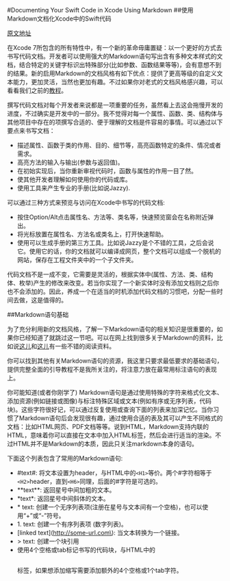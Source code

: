 #Documenting Your Swift Code in Xcode Using Markdown
##使用Markdown文档化Xcode中的Swift代码

[原文地址](http://www.appcoda.com/swift-markdown/)

在Xcode 7所包含的所有特性中，有一个新的革命毋庸置疑：以一个更好的方式去书写代码文档。开发者可以使用强大的Markdown语句写出含有多种文本样式的文档，结合特定的关键字标识出特殊部分(比如参数、函数结果等等)，会有意想不到的结果。新的启用Markdown的文档风格有如下优点：提供了更高等级的自定义文本能力，更加灵活，当然也更加有趣。不过如果你对老式的文档风格感兴趣，可以看看我们之前的[教程](http://www.appcoda.com/documenting-source-code-in-xcode/)。

撰写代码文档对每个开发者来说都是一项重要的任务，虽然看上去这会拖慢开发的进度，不过确实是开发中的一部分。我不觉得对每一个属性、函数、类、结构体与其他项目中存在的项撰写合适的、便于理解的文档是件容易的事情。可以通过以下要点来书写文档：

* 描述属性、函数于类的作用、目的、细节等，高亮函数特定的条件、情况或者需求。
* 高亮方法的输入与输出(参数与返回值)。
* 在初始实现后，当你重新审视代码时，函数与属性的作用一目了然。
* 使其他开发者理解如何使用你的代码或库。
* 使用工具来产生专业的手册(比如说Jazzy).

可以通过三种方式来预览与访问在Xcode中书写的代码文档:
* 按住Option/Alt点击属性名、方法等、类名等，快速预览窗会在名称附近弹出。
* 将光标放置在属性名、方法名或类名上，打开快速帮助。
* 使用可以生成手册的第三方工具。比如说Jazzy是个不错的工具，之后会说它。使用它的话，你的文档就可以编译成网页，整个文档可以组成一个脱机的网站，保存在工程文件夹中的一个子文件夹。

代码文档不是一成不变，它需要是灵活的，根据实体中(属性、方法、类、结构体、枚举)产生的修改来改变。若当你实现了一个新实体时没有添加文档则之后你也不会添加的。因此，养成一个在适当的时机添加代码文档的习惯吧，分配一些时间去做，这是值得的。

##Markdown语句基础

为了充分利用新的文档风格，了解一下Markdown语句的相关知识是很重要的，如果你已经知道了就跳过这一节吧。可以在网上找到很多关于Markdown的资料，比如说[这儿](https://daringfireball.net/projects/markdown/syntax)和[这儿](https://confluence.atlassian.com/bitbucketserver/markdown-syntax-guide-776639995.html)有一些不错的阅读资料。

你可以找到其他有关Markdown语句的资源，我这里只要求最低要求的基础语句，提供完整全面的引导教程不是我所关注的，将注意力放在最常用标注语句的表现上。

你可能知道(或者你刚学了) Markdown语句是通过使用特殊的字符来格式化文本、添加资源(例如链接或图像)与标注特殊区域或文本(例如有序或无序列表，代码块)。这些字符很好记，可以通过反复使用或查询下面的列表来加深记忆。当你习惯了Markdown语句后会发现很有趣，通过使用合适的表及其可以产生不同格式的文档：比如HTML网页、PDF文档等等。说到HTML，Markdown支持内联的HTML，意味着你可以直接在文本中加入HTML标签，然后会进行适当的渲染。不过HTML并不是Markdown的本质，因此只关注markdown本身的语句。

下面这个列表包含了常用的Markdown语句:

*   #text#: 将文本设置为header，与HTML中的`<H1>`等价。两个\#字符相等于`<H2>`header，直到`<H6>`同理，后面的\#字符是可选的。
* \*\*text\*\*: 返回星号中间加粗的文本。
* \*text\*: 返回星号中间斜体的文本。
* \* text: 创建一个无序列表项(注册在星号与文本间有一个空格)，也可以使用“+”或“-”符号。
* 1\. text: 创建一个有序列表项 (数字列表)。
* \[linked text\]\(http://some-url.com\): 当文本转换为一个链接。
* \> text: 创建一个块引用
* 使用4个空格或tab标记书写的代码块，与HTML中的<pre></pre>标签，如果想添加缩写需要添加额外的4个空格或1个tab字符。
